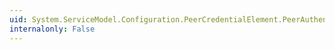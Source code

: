 ```yaml
---
uid: System.ServiceModel.Configuration.PeerCredentialElement.PeerAuthentication
internalonly: False
---
```

